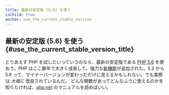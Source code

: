 ```yaml
---
title: 最新の安定版 (5.6) を使う
isChild: true
anchor: use_the_current_stable_version
---
```


## 最新の安定版 (5.6) を使う {#use_the_current_stable_version_title}

とりあえず PHP を試したいっていうのなら、最新の安定版である [PHP 5.6][php-release] を使おう。PHP はここ数年で大きく成長して、強力な[新機能](#language_highlights)が追加された。5.2 から 5.6 って、マイナーバージョンが変わっただけに見えるかもしれない。でも実際は _大幅に_ 改良されているんだ。
どんな関数があってどんなふうに使えるのかを知りたければ、[php.net][php-docs] のマニュアルを読めばいい。

[php-release]: http://www.php.net/downloads.php
[php-docs]: http://www.php.net/manual/ja/
